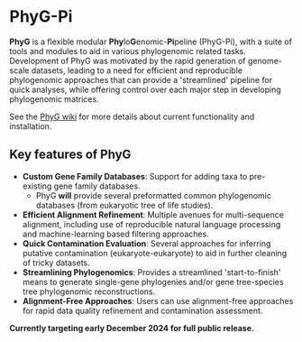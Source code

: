 # PhyG-Pi 
**PhyG** is a flexible modular **Phy**lo**G**enomic-**Pi**peline (PhyG-Pi), with a suite of tools and modules to aid in various phylogenomic related tasks. Development of PhyG was motivated by the rapid generation of genome-scale datasets, leading to a need for efficient and reproducible phylogenomic approaches that can provide a 'streamlined' pipeline for quick analyses, while offering control over each major step in developing phylogenomic matrices. 

See the [PhyG wiki](https://github.com/xxmalcala/PhyG/wiki) for more details about current functionality and installation.

 Key features of PhyG
-----------------------
* __Custom Gene Family Databases__: Support for adding taxa to pre-existing gene family databases. <br>
  * PhyG **will** provide several preformatted common phylogenomic databases (from eukaryotic tree of life studies).
* __Efficient Alignment Refinement__: Multiple avenues for multi-sequence alignment, including use of reproducible natural language processing and machine-learning based filtering approaches.
* __Quick Contamination Evaluation__: Several approaches for inferring putative contamination (eukaryote-eukaryote) to aid in further cleaning of tricky datasets.
* __Streamlining Phylogenomics__: Provides a streamlined 'start-to-finish' means to generate single-gene phylogenies and/or gene tree-species tree phylogenomic reconstructions.
* __Alignment-Free Approaches__: Users can use alignment-free approaches for rapid data quality refinement and contamination assessment.

**Currently targeting early December 2024 for full public release.**
